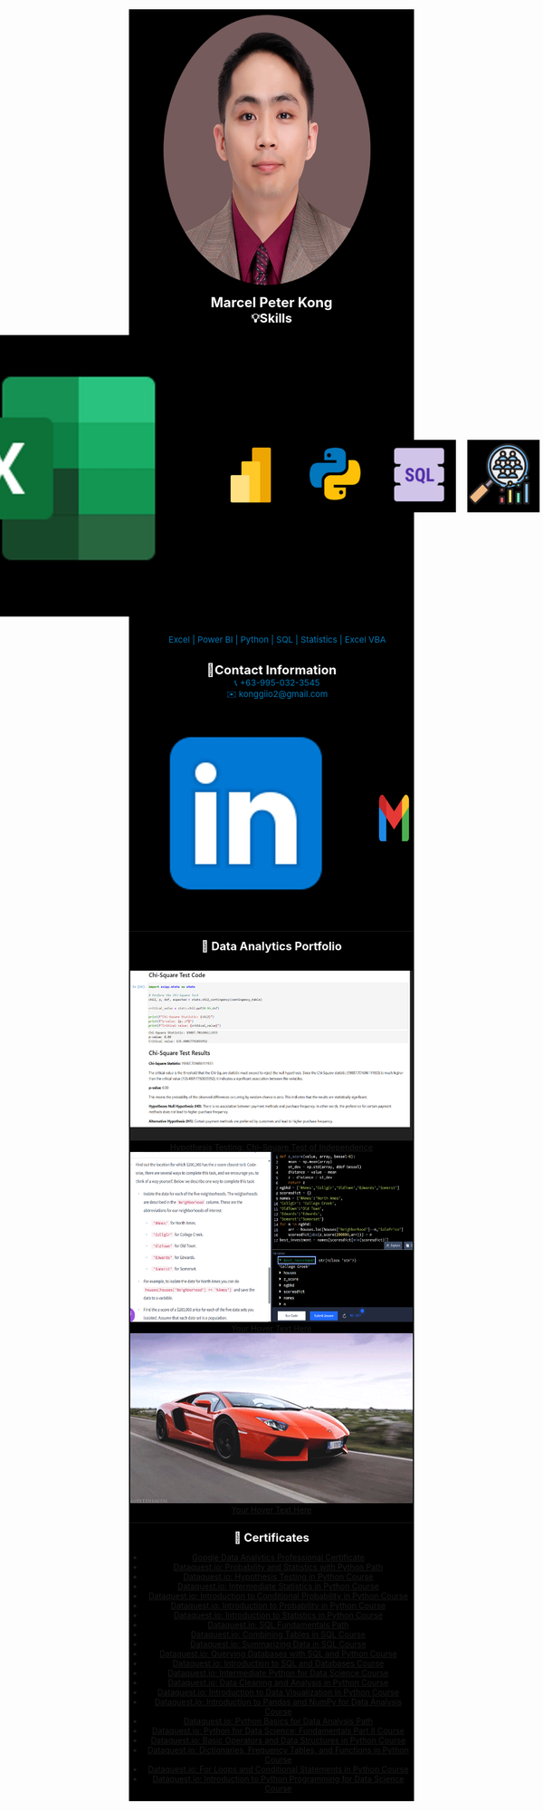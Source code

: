 <link rel="stylesheet" type="text/css" href="styles.css">
<div style="background: black; display: inline-block;">
<div style="text-align: center;">
  <img src="./images/profile pic black.jpg" class="black-background" width="650" height="500">
</div>
 <div style="text-align: center;">
   <span style="color: rgb(255, 255, 255);font-size: 24px; font-weight: bold;">Marcel Peter Kong</span><br>
  <span style="color: rgb(255, 255, 255);font-size: 22px; font-weight: bold;">💡Skills</span><br>
   <br>
<div style="display: flex; justify-content: center; align-items: center; gap: 20px;">
              <img src="./images/excel.jpg" alt="excel" class="icon"> 
              <img src="./images/powerbi.jpg" alt="powerbi icon" class="icon" width="128" height="128"> 
              <img src="./images/python.jpg" alt="python icon" class="icon" width="128" height="128"> 
              <img src="./images/sql.jpg" alt="sql icon" class="icon" width="128" height="128"> 
              <img src="./images/statistics.jpg" alt="stats icon" class="icon" width="128" height="128"> 
              <img src="./images/vba.jpg" alt="vba icon" class="icon" width="128" height="128"> 
</div>

<br>

   <span style="color: rgb(0, 119, 181);font-size: 15px;padding-left: 20px;">Excel | Power BI | Python | SQL | Statistics | Excel VBA</span> <br>

  <br>
  <span style="color: rgb(255, 255, 255);font-size: 22px; font-weight: bold;">📒Contact Information</span><br>
    <span style="color: rgb(0, 119, 181);font-size: 15px;padding-left: 20px;">📞 +63-995-032-3545</span><br>
    <span style="color: rgb(0, 119, 181);font-size: 15px;padding-left: 20px;">✉️ konggiio2@gmail.com</span><br>
    <br>

 </div>

<div style="display: flex; justify-content: center; align-items: center; gap: 20px;">
       <a href="https://www.linkedin.com/in/marcel-peter-kong-4a376a310" target="_blank">
              <img src="./images/linkedin black.jpg" alt="LinkedIn Profile" class="icon"> 
       </a> 
       <a href="mailto:konggiio2@gmail.com" target="_blank"> 
              <img src="./images/gmail black.jpg" alt="gmail icon" class="icon" width="128" height="128"> 
       </a> 
</div>
<hr>
<div style="text-align: center;">

  <span style="color: rgb(255, 255, 255);font-size: 20px; font-weight: bold;">📂 Data Analytics Portfolio</span><br>
<br>
<div class="hover-container"> 
  <a href="https://nbviewer.org/github/Mpakong/Marcel_Peter_Kong_Portfolio/blob/main/projects/Brazilian%20E-Commerce%20Public%20Dataset%20by%20Olist%20%28kaggle%29/E-commerce%20dataset%20hypothesis%20testing.ipynb" target="_blank"> 
    <img src="images/gifs/chi2.gif" alt="chi2" class="hover-image" width="500" height="300"> 
    <!--<div class="hover-overlay"></div>-->
    <div class="hover-text">Hypothesis Testing: Chi-Square Test of Independence</div> 
  </a> 
</div>


<div class="hover-container"> 
  <a href="https://example.com" target="_blank"> 
    <img src="./images/z%20score%20closest%20to%20zero%20use%20abs%20func%20zscore%20to%20find%20min.png" alt="Description" class="hover-image" width="500" height="300"> 
    <!--<div class="hover-overlay"></div>-->
    <div class="hover-text">Your Hover Text Here</div> 
  </a> 
</div>

<div class="hover-container"> 
  <a href="https://example.com" target="_blank"> 
    <img src="images/gifs/R.gif" alt="Description" class="hover-image" width="500" height="300"> 
    <!--<div class="hover-overlay"></div>-->
    <div class="hover-text">Your Hover Text Here</div> 
  </a> 
</div>

<hr>
  
<span style="color: rgb(255, 255, 255);font-size: 20px; font-weight: bold;">📜 Certificates</span><br>
- <a href="https://www.coursera.org/account/accomplishments/professional-cert/JXC43Z0DZW13" target="_blank">Google Data Analytics Professional Certificate</a><br>
- <a href="https://app.dataquest.io/view_cert/9CT0GMTE21W9KYUSYLFD" target="_blank">Dataquest.io: Probability and Statistics with Python Path</a><br>
- <a href="https://app.dataquest.io/view_cert/SD17FHGEH1PSMB25LEKI" target="_blank">Dataquest.io: Hypothesis Testing in Python Course</a><br>
- <a href="https://app.dataquest.io/view_cert/5YU8ULGCZDKAMLCU7FAD" target="_blank">Dataquest.io: Intermediate Statistics in Python Course</a><br>
- <a href="https://app.dataquest.io/view_cert/YIMAREQD4OWAOHPEIFXF" target="_blank">Dataquest.io: Introduction to Conditional Probability in Python Course</a><br>
- <a href="https://app.dataquest.io/view_cert/EL7FPXPL3HI4GBTC3DQQ" target="_blank">Dataquest.io: Introduction to Probability in Python Course</a><br>
- <a href="https://app.dataquest.io/view_cert/4LJWNQ31JQ4QDBXKFIVV" target="_blank">Dataquest.io: Introduction to Statistics in Python Course</a><br>
- <a href="https://app.dataquest.io/view_cert/74R132XK1F62GGEEJHMW" target="_blank">Dataquest.io: SQL Fundamentals Path</a><br>
- <a href="https://app.dataquest.io/view_cert/Q8RYKCP8SQSQ7N1TUWU1" target="_blank">Dataquest.io: Combining Tables in SQL Course</a><br>
- <a href="https://app.dataquest.io/view_cert/GJ7RO7LNNYGEW4DS6H7T" target="_blank">Dataquest.io: Summarizing Data in SQL Course</a><br>
- <a href="https://app.dataquest.io/view_cert/4PVP4BC6N71GKYYB6GKL" target="_blank">Dataquest.io: Querying Databases with SQL and Python Course</a><br>
- <a href="https://app.dataquest.io/view_cert/KURYK23FNJGUA41RBGVS" target="_blank">Dataquest.io: Introduction to SQL and Databases Course</a><br>
- <a href="https://app.dataquest.io/view_cert/OENWBJTONUY24X9UYHQV" target="_blank">Dataquest.io: Intermediate Python for Data Science Course</a><br>
- <a href="https://app.dataquest.io/view_cert/S70CNWUCZZ7MN7GL43TN" target="_blank">Dataquest.io: Data Cleaning and Analysis in Python Course</a><br>
- <a href="https://app.dataquest.io/view_cert/NI7ZRRH7FOHQJUTPWJUU" target="_blank">Dataquest.io: Introduction to Data Visualization in Python Course</a><br>
- <a href="https://app.dataquest.io/view_cert/VWW2JZN9CAHHSKS9YXSC" target="_blank">Dataquest.io: Introduction to Pandas and NumPy for Data Analysis Course</a><br>
- <a href="https://app.dataquest.io/view_cert/AKF1TDNGZFTBPP9N1OTQ" target="_blank">Dataquest.io: Python Basics for Data Analysis Path</a><br>
- <a href="https://app.dataquest.io/view_cert/5JIGET1FKVNAAV1O91AN" target="_blank">Dataquest.io: Python for Data Science: Fundamentals Part II Course</a><br>
- <a href="https://app.dataquest.io/view_cert/DWZXB11OBY75YC5S6O5E" target="_blank">Dataquest.io: Basic Operators and Data Structures in Python Course</a><br>
- <a href="https://app.dataquest.io/view_cert/HMBO1NYXYXYZ1BTSC8BP" target="_blank">Dataquest.io: Dictionaries, Frequency Tables, and Functions in Python Course</a><br>
- <a href="https://app.dataquest.io/view_cert/Q3SJW4OTIMAJCGK9XUGB" target="_blank">Dataquest.io: For Loops and Conditional Statements in Python Course</a><br>
- <a href="https://app.dataquest.io/view_cert/E1B86AK2HDIMC7Q4LOQY" target="_blank">Dataquest.io: Introduction to Python Programming for Data Science Course</a>

</div>
